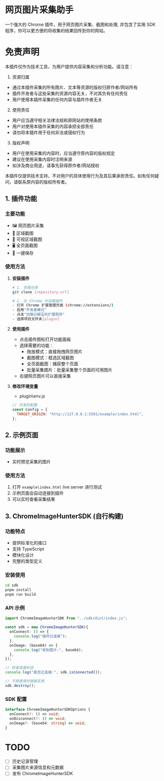 # 网页图片采集助手

一个强大的 Chrome 插件，用于网页图片采集、截图和处理, 并包含了实用 SDK 程序，你可以更方便的将收集的结果回传到你的网站。

# 免责声明

本插件仅作为技术工具，为用户提供内容采集和分析功能。请注意：

1. 资源归属

- 通过本插件采集的所有图片、文本等资源的版权归原作者/网站所有
- 插件开发者与这些采集的资源内容无关，不对其负有任何责任
- 用户使用本插件采集的任何内容与插件作者无关

2. 使用责任

- 用户应当遵守相关法律法规和原网站的使用条款
- 用户对使用本插件采集的内容承担全部责任
- 请勿将本插件用于任何非法或侵权行为

3. 版权声明

- 用户在使用采集的内容时，应当遵守原内容的版权规定
- 建议在使用采集内容时注明来源
- 如涉及商业用途，请事先获得原作者/网站授权

本插件仅提供技术支持，不对用户的具体使用行为及其后果承担责任。如有任何疑问，请联系原内容的版权所有者。

## 1. 插件功能

### 主要功能

- 🖼️ 网页图片采集
- 📸 区域截图
- 📱 可视区域截图
- 🖥️ 全页面截图
- 💾 一键保存

### 使用方法

1. **安装插件**

   ```bash
   # 1. 克隆仓库
   git clone [repository-url]

   # 2. 在 Chrome 中加载插件
   - 打开 Chrome 扩展管理页面 (chrome://extensions/)
   - 启用"开发者模式"
   - 点击"加载已解压的扩展程序"
   - 选择项目文件夹[plugin]
   ```

2. **使用插件**

   - 点击插件图标打开功能面板
   - 选择需要的功能：
     - 拖放模式：直接拖拽网页图片
     - 截图模式：框选区域截图
     - 全页面截图：捕获整个页面
     - 批量采集图片：批量采集整个页面的可用图片
   - 右键网页图片可以直接采集

3. **修改环境变量**

   - plugin\env.js

   ```javascript
   // 共享的配置
   const Config = {
     TARGET_ORIGIN: "http://127.0.0.1:5501/example/index.html",
   };
   ```

[](./docs/static/Snipaste_2024-12-06_14-04-24.png)

## 2. 示例页面

### 功能展示

- 实时预览采集的图片
  [](./docs/static/Snipaste_2024-12-06_14-13-55.png)

### 使用方法

1. 打开 `example\index.html` live server 进行测试
2. 示例页面会自动连接到插件
3. 可以实时查看采集结果

## 3. ChromeImageHunterSDK (自行构建)

### 功能特点

- 提供标准化的接口
- 支持 TypeScript
- 模块化设计
- 完整的类型定义

### 安装使用

```bash
cd sdk
pnpm install
pnpm run build
```

### API 示例

```typescript
import ChromeImageHunterSDK from "../sdk/dist/index.js";

const sdk = new ChromeImageHunterSDK({
  onConnect: () => {
    console.log("插件已连接");
  },
  onImage: (base64) => {
    console.log("收到图片:", base64);
  },
});

// 检查连接状态
console.log("是否已连接:", sdk.isConnected());

// 不再使用时销毁实例
sdk.destroy();
```

### SDK 配置

```typescript
interface ChromeImageHunterSDKOptions {
  onConnect?: () => void;
  onDisconnect?: () => void;
  onImage?: (base64: string) => void;
}
```

# TODO

- [ ] 历史记录管理
- [ ] 采集图片来源信息和元数据
- [ ] 发布 ChromeImageHunterSDK
